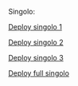 Singolo:

[Deploy singolo 1](https://algoritmiks.github.io/singolo/index1.html)

[Deploy singolo 2](https://algoritmiks.github.io/singolo/index2.html)

[Deploy singolo 3](https://algoritmiks.github.io/singolo/index3.html)

[Deploy full singolo](https://algoritmiks.github.io/singolo/index.html)

